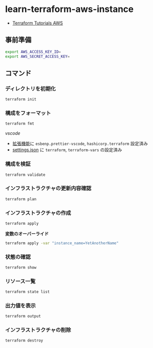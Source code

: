# learn-terraform-aws-instance

-   [Terraform Tutorials AWS](https://developer.hashicorp.com/terraform/tutorials/aws-get-started)

## 事前準備

```sh
export AWS_ACCESS_KEY_ID=
export AWS_SECRET_ACCESS_KEY=
```

## コマンド

### ディレクトリを初期化

```sh
terraform init
```

### 構成をフォーマット

```sh
terraform fmt
```

_vscode_

-   [拡張機能](.devcontainer/devcontainer.json)に `esbenp.prettier-vscode`, `hashicorp.terraform` 設定済み
-   [settings.json](.vscode/settings.json) に `terraform`, `terraform-vars` の設定済み

### 構成を検証

```sh
terraform validate
```

### インフラストラクチャの更新内容確認

```sh
terraform plan
```

### インフラストラクチャの作成

```sh
terraform apply
```

**変数のオーバーライド**

```sh
terraform apply -var "instance_name=YetAnotherName"
```

### 状態の確認

```sh
terraform show
```

### リソース一覧

```sh
terraform state list
```

### 出力値を表示

```sh
terraform output
```

### インフラストラクチャの削除

```sh
terraform destroy
```
